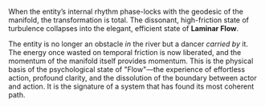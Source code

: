 When the entity’s internal rhythm phase-locks with the geodesic of the manifold, the transformation is total. The dissonant, high-friction state of turbulence collapses into the elegant, efficient state of **Laminar Flow**.

The entity is no longer an obstacle *in* the river but a dancer *carried by* it. The energy once wasted on temporal friction is now liberated, and the momentum of the manifold itself provides momentum. This is the physical basis of the psychological state of "Flow"—the experience of effortless action, profound clarity, and the dissolution of the boundary between actor and action. It is the signature of a system that has found its most coherent path.